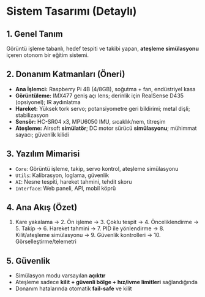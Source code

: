 # Sistem Tasarımı (Detaylı)

## 1. Genel Tanım
Görüntü işleme tabanlı, hedef tespiti ve takibi yapan, **ateşleme simülasyonu** içeren otonom bir eğitim sistemi.

## 2. Donanım Katmanları (Öneri)
- **Ana İşlemci:** Raspberry Pi 4B (4/8GB), soğutma + fan, endüstriyel kasa
- **Görüntüleme:** IMX477 geniş açı lens; derinlik için RealSense D435 (opsiyonel); IR aydınlatma
- **Hareket:** Yüksek tork servo; potansiyometre geri bildirimi; metal dişli; stabilizasyon
- **Sensör:** HC-SR04 x3, MPU6050 IMU, sıcaklık/nem, titreşim
- **Ateşleme:** Airsoft **simülatör**; DC motor sürücü **simülasyonu**; mühimmat sayacı; güvenlik kilidi

## 3. Yazılım Mimarisi
- `Core`: Görüntü işleme, takip, servo kontrol, ateşleme simülasyonu
- `Utils`: Kalibrasyon, loglama, güvenlik
- `AI`: Nesne tespiti, hareket tahmini, tehdit skoru
- `Interface`: Web paneli, API, mobil köprü

## 4. Ana Akış (Özet)
1. Kare yakalama → 2. Ön işleme → 3. Çoklu tespit → 4. Önceliklendirme
→ 5. Takip → 6. Hareket tahmini → 7. PID ile yönlendirme → 8. Kilit/ateşleme simülasyonu
→ 9. Güvenlik kontrolleri → 10. Görselleştirme/telemetri

## 5. Güvenlik
- Simülasyon modu varsayılan **açıktır**
- Ateşleme sadece **kilit + güvenli bölge + hız/ivme limitleri** sağlandığında
- Donanım hatalarında otomatik **fail-safe** ve kilit
